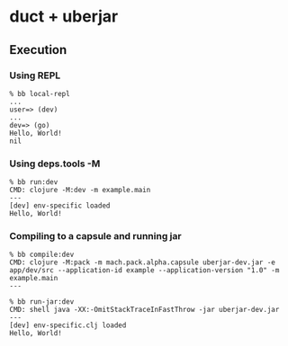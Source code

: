 # duct + uberjar

## Execution

### Using REPL

    % bb local-repl
    ...
    user=> (dev)
    ...
    dev=> (go)
    Hello, World!
    nil

### Using deps.tools -M

    % bb run:dev
    CMD: clojure -M:dev -m example.main
    ---
    [dev] env-specific loaded
    Hello, World!

### Compiling to a capsule and running jar

    % bb compile:dev
    CMD: clojure -M:pack -m mach.pack.alpha.capsule uberjar-dev.jar -e app/dev/src --application-id example --application-version "1.0" -m example.main
    ---

    % bb run-jar:dev
    CMD: shell java -XX:-OmitStackTraceInFastThrow -jar uberjar-dev.jar
    ---
    [dev] env-specific.clj loaded
    Hello, World!
